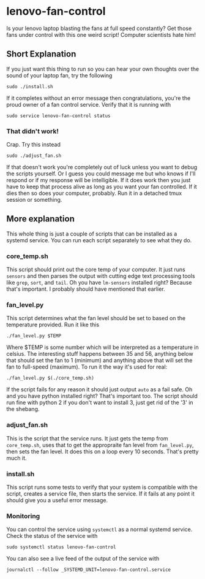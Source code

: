 # lenovo-fan-control

Is your lenovo laptop blasting the fans at full speed constantly? Get those fans under control with this one weird script! Computer scientists hate him!

## Short Explanation

If you just want this thing to run so you can hear your own thoughts over the sound of your laptop fan, try the following

```shell
sudo ./install.sh
```

If it completes without an error message then congratulations, you're the proud owner of a fan control service. Verify that it is running with

```shell
sudo service lenovo-fan-control status
```

### That didn't work!

Crap. Try this instead

```shell
sudo ./adjust_fan.sh
```

If that doesn't work you're completely out of luck unless you want to debug the scripts yourself. Or I guess you could message me but who knows if I'll respond or if my response will be intelligible. If it does work then you just have to keep that process alive as long as you want your fan controlled. If it dies then so does your computer, probably. Run it in a detached tmux session or something.

## More explanation

This whole thing is just a couple of scripts that can be installed as a systemd service. You can run each script separately to see what they do.

### core_temp.sh

This script should print out the core temp of your computer. It just runs `sensors` and then parses the output with cutting edge text processing tools like `grep`, `sort`, and `tail`. Oh you have `lm-sensors` installed right? Because that's important. I probably should have mentioned that earlier.

### fan_level.py

This script determines what the fan level should be set to based on the temperature provided. Run it like this

```shell
./fan_level.py $TEMP
```

Where $TEMP is some number which will be interpreted as a temperature in celsius. The interesting stuff happens between 35 and 56, anything below that should set the fan to 1 (minimum) and anything above that will set the fan to full-speed (maximum). To run it the way it's used for real:

```shell
./fan_level.py $(./core_temp.sh)
```

If the script fails for any reason it should just output `auto` as a fail safe. Oh and you have python installed right? That's important too. The script should run fine with python 2 if you don't want to install 3, just get rid of the '3' in the shebang.

### adjust_fan.sh

This is the script that the service runs. It just gets the temp from `core_temp.sh`, uses that to get the appropraite fan level from `fan_level.py`, then sets the fan level. It does this on a loop every 10 seconds. That's pretty much it.

### install.sh

This script runs some tests to verify that your system is compatible with the script, creates a service file, then starts the service. If it fails at any point it should give you a useful error message.

### Monitoring

You can control the service using `systemctl` as a normal systemd service. Check the status of the service with

```shell
sudo systemctl status lenovo-fan-control
```

You can also see a live feed of the output of the service with

```shell
journalctl --follow _SYSTEMD_UNIT=lenovo-fan-control.service
```
